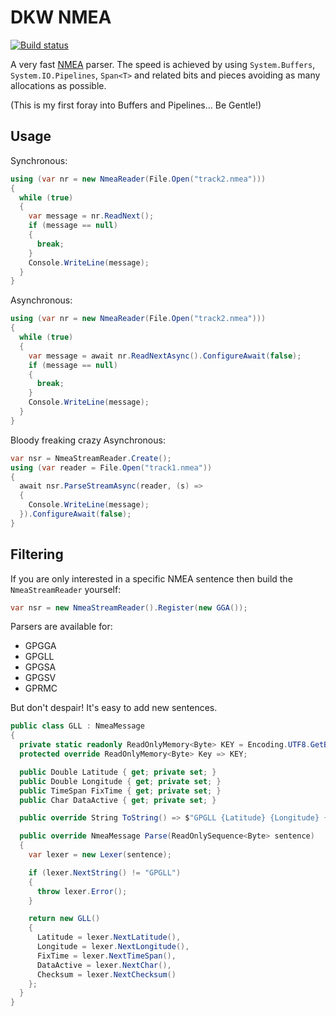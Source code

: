 # DKW NMEA

[![Build status](https://ci.appveyor.com/api/projects/status/w3xw1uk3mpvnranb/branch/master?svg=true)](https://ci.appveyor.com/project/dougkwilson/dkw-nmea/branch/master)



A very fast [NMEA](https://en.wikipedia.org/wiki/NMEA_0183) parser.  The speed is achieved by 
using `System.Buffers`, `System.IO.Pipelines`, `Span<T>` and related bits and pieces
avoiding as many allocations as possible.

(This is my first foray into Buffers and Pipelines... Be Gentle!)

## Usage

Synchronous:

```csharp
using (var nr = new NmeaReader(File.Open("track2.nmea")))
{
  while (true)
  {
    var message = nr.ReadNext();
    if (message == null)
    {
      break;
    }
    Console.WriteLine(message);
  }
}
```

Asynchronous:

```csharp
using (var nr = new NmeaReader(File.Open("track2.nmea")))
{
  while (true)
  {
    var message = await nr.ReadNextAsync().ConfigureAwait(false);
    if (message == null)
    {
      break;
    }
    Console.WriteLine(message);
  }
}
```

Bloody freaking crazy Asynchronous:
```csharp
var nsr = NmeaStreamReader.Create();
using (var reader = File.Open("track1.nmea"))
{
  await nsr.ParseStreamAsync(reader, (s) =>
  {
    Console.WriteLine(message);
  }).ConfigureAwait(false);
}
```


## Filtering

If you are only interested in a specific NMEA sentence then build the `NmeaStreamReader` yourself:

```csharp
var nsr = new NmeaStreamReader().Register(new GGA());
```

Parsers are available for:

* GPGGA
* GPGLL
* GPGSA
* GPGSV
* GPRMC

But don't despair!  It's easy to add new sentences.

```csharp
public class GLL : NmeaMessage
{
  private static readonly ReadOnlyMemory<Byte> KEY = Encoding.UTF8.GetBytes("$GPGLL").AsMemory();
  protected override ReadOnlyMemory<Byte> Key => KEY;

  public Double Latitude { get; private set; }
  public Double Longitude { get; private set; }
  public TimeSpan FixTime { get; private set; }
  public Char DataActive { get; private set; }

  public override String ToString() => $"GPGLL {Latitude} {Longitude} {FixTime} {DataActive}";

  public override NmeaMessage Parse(ReadOnlySequence<Byte> sentence)
  {
    var lexer = new Lexer(sentence);

    if (lexer.NextString() != "GPGLL")
    {
      throw lexer.Error();
    }

    return new GLL()
    {
      Latitude = lexer.NextLatitude(),
      Longitude = lexer.NextLongitude(),
      FixTime = lexer.NextTimeSpan(),
      DataActive = lexer.NextChar(),
      Checksum = lexer.NextChecksum()
    };
  }
}
```
